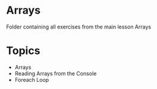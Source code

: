 # Arrays
Folder containing all exercises from the main lesson Arrays
# Topics
 - Arrays
 - Reading Arrays from the Console
 - Foreach Loop
